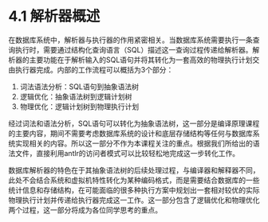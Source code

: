 # 4.1 解析器概述

在数据库系统中，解析器与执行器的作用紧密相关。当数据库系统需要执行一条查询执行时，需要通过结构化查询语言（SQL）描述这一查询过程传递给解析器。解析器的主要功能在于解析输入的SQL语句并将其转化为一套高效的物理执行计划交由执行器完成。内部的工作流程可以概括为3个部分：
1. 词法语法分析：SQL语句到抽象语法树
2. 逻辑优化：抽象语法树到逻辑计划树
3. 物理优化：逻辑计划树到物理执行计划

经过词法和语法分析，SQL语句可以转化为抽象语法树，这一部分是编译原理课程的主要内容，期间不需要考虑数据库系统的设计和底层存储结构等任何与数据库系统实现相关的内容。所以这一部分不作为本课程关注的重点。根据我们所给出的语法文件，直接利用antlr的访问者模式可以比较轻松地完成这一步转化工作。

数据库解析器的特色在于其抽象语法树的后续处理过程，与编译器和解释器不同，此处不会结合系统和虚拟机特性转化为某种编码格式，而是需要结合数据库的一些统计信息和存储结构，在可能面临的很多种执行方案中规划出一套相对较优的实际物理执行计划并传递给执行器完成这一工作。这一部分包含了逻辑优化和物理优化两个过程，这一部分将成为各位同学思考的重点。